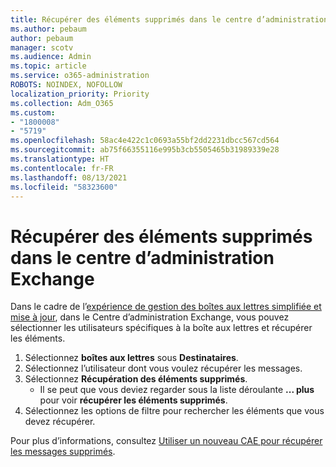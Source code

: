 ```yaml
---
title: Récupérer des éléments supprimés dans le centre d’administration Exchange
ms.author: pebaum
author: pebaum
manager: scotv
ms.audience: Admin
ms.topic: article
ms.service: o365-administration
ROBOTS: NOINDEX, NOFOLLOW
localization_priority: Priority
ms.collection: Adm_O365
ms.custom:
- "1800008"
- "5719"
ms.openlocfilehash: 58ac4e422c1c0693a55bf2dd2231dbcc567cd564
ms.sourcegitcommit: ab75f66355116e995b3cb5505465b31989339e28
ms.translationtype: HT
ms.contentlocale: fr-FR
ms.lasthandoff: 08/13/2021
ms.locfileid: "58323600"
---
```

# <a name="recover-deleted-items-from-exchange-admin-center"></a>Récupérer des éléments supprimés dans le centre d’administration Exchange

Dans le cadre de l’[expérience de gestion des boîtes aux lettres simplifiée et mise à jour](https://admin.exchange.microsoft.com/#/mailboxes), dans le Centre d’administration Exchange, vous pouvez sélectionner les utilisateurs spécifiques à la boîte aux lettres et récupérer les éléments.

1. Sélectionnez **boîtes aux lettres** sous **Destinataires**.
2. Sélectionnez l’utilisateur dont vous voulez récupérer les messages.
3. Sélectionnez **Récupération des éléments supprimés**.
    - Il se peut que vous deviez regarder sous la liste déroulante **... plus** pour voir **récupérer les éléments supprimés**.
4. Sélectionnez les options de filtre pour rechercher les éléments que vous devez récupérer.

Pour plus d’informations, consultez [Utiliser un nouveau CAE pour récupérer les messages supprimés](https://docs.microsoft.com/exchange/recipients-in-exchange-online/manage-user-mailboxes/recover-deleted-messages#use-new-eac-for-recovering-deleted-messages).
